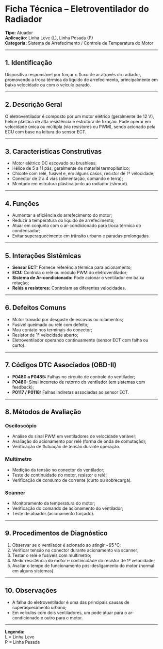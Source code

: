 # Ficha Técnica – Eletroventilador do Radiador

**Tipo:** Atuador  
**Aplicação:** Linha Leve (L), Linha Pesada (P)  
**Categoria:** Sistema de Arrefecimento / Controle de Temperatura do Motor

---

## 1. Identificação
Dispositivo responsável por forçar o fluxo de ar através do radiador, promovendo a troca térmica do líquido de arrefecimento, principalmente em baixa velocidade ou com o veículo parado.

---

## 2. Descrição Geral
O eletroventilador é composto por um motor elétrico (geralmente de 12 V), hélice plástica de alta resistência e estrutura de fixação. Pode operar em velocidade única ou múltipla (via resistores ou PWM), sendo acionado pela ECU com base na leitura do sensor ECT.

---

## 3. Características Construtivas
- Motor elétrico DC escovado ou brushless;
- Hélice de 5 a 11 pás, geralmente de material termoplástico;
- Chicote com relé, fusível e, em alguns casos, resistor de 1ª velocidade;
- Conector de 2 a 4 vias (alimentação, comando e terra);
- Montado em estrutura plástica junto ao radiador (shroud).

---

## 4. Funções
- Aumentar a eficiência do arrefecimento do motor;
- Reduzir a temperatura do líquido de arrefecimento;
- Atuar em conjunto com o ar-condicionado para troca térmica do condensador;
- Evitar superaquecimento em trânsito urbano e paradas prolongadas.

---

## 5. Interações Sistêmicas
- **Sensor ECT:** Fornece referência térmica para acionamento;
- **ECU:** Controla o relé ou módulo PWM do eletroventilador;
- **Sistema de Ar-condicionado:** Pode acionar o ventilador em baixa rotação;
- **Relés e resistores:** Controlam as diferentes velocidades.

---

## 6. Defeitos Comuns
- Motor travado por desgaste de escovas ou rolamentos;
- Fusível queimado ou relé com defeito;
- Mau contato nos terminais do conector;
- Resistor de 1ª velocidade aberto;
- Eletroventilador operando continuamente (sensor ECT com falha ou curto).

---

## 7. Códigos DTC Associados (OBD-II)
- **P0480 a P0485:** Falhas no circuito de controle do ventilador;
- **P0486:** Sinal incorreto de retorno do ventilador (em sistemas com feedback);
- **P0117 / P0118:** Falhas indiretas associadas ao sensor ECT.

---

## 8. Métodos de Avaliação

### Osciloscópio
- Análise do sinal PWM em ventiladores de velocidade variável;
- Avaliação do acionamento por relé (forma de onda de comutação);
- Verificação de flutuação de tensão durante operação.

### Multímetro
- Medição da tensão no conector do ventilador;
- Teste de continuidade no motor, resistor e relé;
- Verificação de consumo de corrente (curto ou sobrecarga).

### Scanner
- Monitoramento da temperatura do motor;
- Verificação do comando de acionamento do ventilador;
- Teste de atuador (acionamento forçado).

---

## 9. Procedimentos de Diagnóstico
1. Observar se o ventilador é acionado ao atingir ~95 °C;
2. Verificar tensão no conector durante acionamento via scanner;
3. Testar o relé e fusíveis com multímetro;
4. Medir resistência do motor e continuidade do resistor de 1ª velocidade;
5. Avaliar o tempo de funcionamento pós-desligamento do motor (normal em alguns sistemas).

---

## 10. Observações
- A falha do eletroventilador é uma das principais causas de superaquecimento urbano;
- Em veículos com dois ventiladores, um pode atuar para o ar-condicionado e outro para o motor.

---

**Legenda:**  
L = Linha Leve  
P = Linha Pesada

